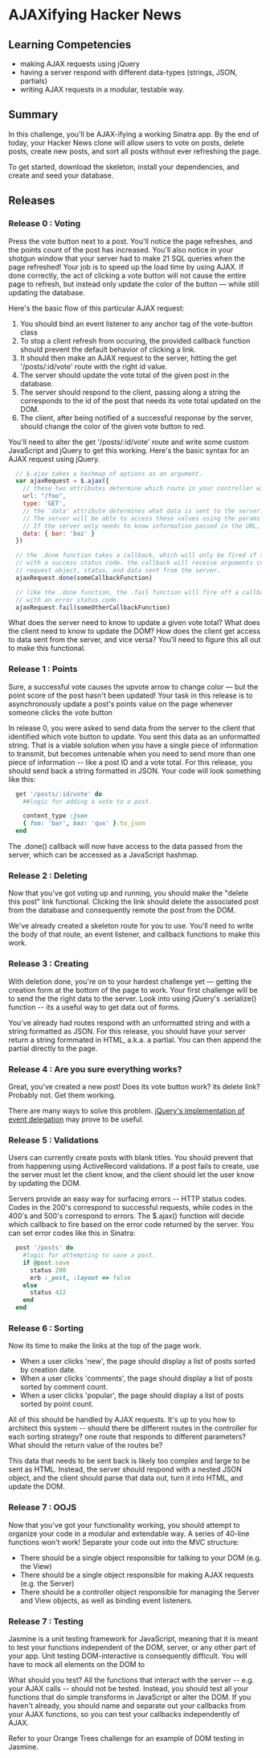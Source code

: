 # AJAXifying Hacker News

## Learning Competencies

  * making AJAX requests using jQuery
  * having a server respond with different data-types (strings, JSON, partials)
  * writing AJAX requests in a modular, testable way.

## Summary

In this challenge, you'll be AJAX-ifying a working Sinatra app. By the end of today, your Hacker News clone will allow users to vote on posts, delete posts, create new posts, and sort all posts without ever refreshing the page.

To get started, download the skeleton, install your dependencies, and create and seed your database.

## Releases

### Release 0 : Voting

Press the vote button next to a post. You'll notice the page refreshes, and the points count of the post has increased. You'll also notice in your shotgun window that your server had to make 21 SQL queries when the page refreshed! Your job is to speed up the load time by using AJAX. If done correctly, the act of clicking a vote button will not cause the entire page to refresh, but instead only update the color of the button — while still updating the database.

Here's the basic flow of this particular AJAX request:

1. You should bind an event listener to any anchor tag of the vote-button class
2. To stop a client refresh from occuring, the provided callback function should prevent the default behavior of clicking a link.
3. It should then make an AJAX request to the server, hitting the get '/posts/:id/vote' route with the right id value.
4. The server should update the vote total of the given post in the database.
5. The server should respond to the client, passing along a string the corresponds to the id of the post that needs its vote total updated on the DOM.
6. The client, after being notified of a successful response by the server, should change the color of the given vote button to red.

You'll need to alter the get '/posts/:id/vote' route  and write some custom JavaScript and jQuery to get this working. Here's the basic syntax for an AJAX request using jQuery.

```javascript
  // $.ajax takes a hashmap of options as an argument.
  var ajaxRequest = $.ajax({
    // these two attributes determine which route in your controller will be called.
    url: "/foo",
    type: 'GET',
    // the 'data' attribute determines what data is sent to the server.
    // The server will be able to access these values using the params hash.
    // If the server only needs to know information passed in the URL, this attribute is not necessary.
    data: { bar: 'baz' }
  })

  // the .done function takes a callback, which will only be fired if the server responds
  // with a success status code. the callback will receive arguments corresponding to the
  // request object, status, and data sent from the server.
  ajaxRequest.done(someCallbackFunction)

  // like the .done function, the .fail function will fire off a callback if the server responds
  // with an error status code.
  ajaxRequest.fail(someOtherCallbackFunction)
```

What does the server need to know to update a given vote total? What does the client need to know to update the DOM? How does the client get access to data sent from the server, and vice versa? You'll need to figure this all out to make this functional.


### Release 1 : Points

Sure, a successful vote causes the upvote arrow to change color — but the point score of the post hasn't been updated! Your task in this release is to asynchronously update a post's points value on the page whenever someone clicks the vote button

In release 0, you were asked to send data from the server to the client that identified which vote button to update. You sent this data as an unformatted string. That is a viable solution when you have a single piece of information to transmit, but becomes untenable when you need to send more than one piece of information -- like a post ID and a vote total. For this release, you should send back a string formatted in JSON. Your code will look something like this:

```ruby
  get '/posts/:id/vote' do
    ##logic for adding a vote to a post.

    content_type :json
    { foo: 'bar', baz: 'qux' }.to_json
  end
```

The .done() callback will now have access to the data passed from the server, which can be accessed as a JavaScript hashmap.

### Release 2 : Deleting

Now that you've got voting up and running, you should make the "delete this post" link functional. Clicking the link should delete the associated post from the database and consequently remote the post from the DOM.

We've already created a skeleton route for you to use. You'll need to write the body of that route, an event listener, and callback functions to make this work.

### Release 3 : Creating

With deletion done, you're on to your hardest challenge yet — getting the creation form at the bottom of the page to work. Your first challenge will be to send the the right data to the server. Look into using jQuery's .serialize() function -- its a useful way to get data out of forms.

You've already had routes respond with an unformatted string and with a string formatted as JSON. For this release, you should have your server return a string formmated in HTML, a.k.a. a partial. You can then append the partial directly to the page.

### Release 4 : Are you sure everything works?

Great, you've created a new post! Does its vote button work? its delete link? Probably not. Get them working.

There are many ways to solve this problem. [jQuery's implementation of event delegation](https://learn.jquery.com/events/event-delegation/) may prove to be useful.

### Release 5 : Validations

Users can currently create posts with blank titles. You should prevent that from happening using ActiveRecord validations. If a post fails to create, use the server must let the client know, and the client should let the user know by updating the DOM.

Servers provide an easy way for surfacing errors -- HTTP status codes. Codes in the 200's correspond to successful requests, while  codes in the 400's and 500's correspond to errors. The $.ajax() function will decide which callback to fire based on the error code returned by the server. You can set error codes like this in Sinatra:

```ruby
  post '/posts' do
    #logic for attempting to save a post.
    if @post.save
      status 200
      erb :_post, :layout => false
    else
      status 422
    end
  end
```

### Release 6 : Sorting

Now its time to make the links at the top of the page work.

  * When a user clicks 'new', the page should display a list of posts sorted by creation date.
  * When a user clicks 'comments', the page should display a list of posts sorted by comment count.
  * When a user clicks 'popular', the page should display a list of posts sorted by point count.

All of this should be handled by AJAX requests. It's up to you how to architect this system -- should there be different routes in the controller for each sorting strategy? one route that responds to different parameters? What should the return value of the routes be?

This data that needs to be sent back is likely too complex and large to be sent as HTML. Instead, the server should respond with a nested JSON object, and the client should parse that data out, turn it into HTML, and update the DOM.

### Release 7 : OOJS

Now that you've got your functionality working, you should attempt to organize your code in a modular and extendable way. A series of 40-line functions won't work! Separate your code out into the MVC structure:

  * There should be a single object responsible for talking to your DOM (e.g. the View)
  * There should be a single object responsible for making AJAX requests (e.g. the Server)
  * There should be a controller object responsible for managing the Server and View objects, as well as binding event listeners.

### Release 7 : Testing

Jasmine is a unit testing framework for JavaScript, meaning that it is meant to test your functions independent of the DOM, server, or any other part of your app. Unit testing DOM-interactive is consequently difficult. You will have to mock all elements on the DOM to

What should you test? All the functions that interact with the server -- e.g. your AJAX calls -- should not be tested. Instead, you should test all your functions that do simple transforms in JavaScript or alter the DOM. If you haven't already, you should name and separate out your callbacks from your AJAX functions, so you can test your callbacks independently of AJAX.

Refer to your Orange Trees challenge for an example of DOM testing in Jasmine.




